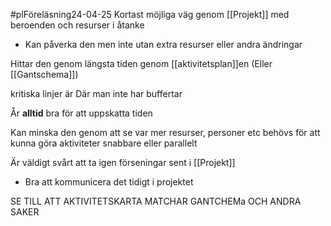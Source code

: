 #plFöreläsning24-04-25
Kortast möjliga väg genom [[Projekt]] med beroenden och resurser i åtanke
- Kan påverka den men inte utan extra resurser eller andra ändringar

Hittar den genom längsta tiden genom [[aktivitetsplan]]en
(Eller [[Gantschema]])

kritiska linjer är Där man inte har buffertar

År **alltid** bra för att uppskatta tiden

Kan minska den genom att se var mer resurser, personer etc behövs för att kunna göra aktiviteter snabbare eller parallelt

Är väldigt svårt att ta igen förseningar sent i [[Projekt]]
- Bra att kommunicera det tidigt i projektet

SE TILL ATT AKTIVITETSKARTA MATCHAR GANTCHEMa OCH ANDRA SAKER

